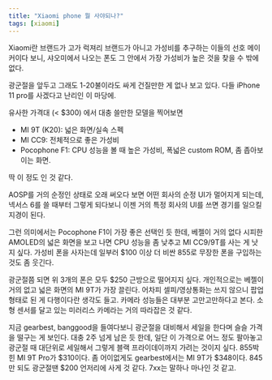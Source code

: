 ```yaml
---
title: "Xiaomi phone 뭘 사야되나?"
tags: [xiaomi]
---
```


Xiaomi란 브랜드가 고가 럭져리 브랜드가 아니고 가성비를 추구하는 이들의 선호 메이커이다 보니, 샤오미에서 나오는 폰도 그 안에서 가장 가성비가 높은 것을 찾을 수 밖에 없다.

광군절을 앞두고 그래도 1-20불이라도 싸게 건질만한 게 없나 보고 있다. 다들 iPhone 11 pro를 사겠다고 난리인 이 마당에. 

유사한 가격대 (< $300) 에서 대충 쓸만한 모델을 찍어보면 
- MI 9T (K20): 넓은 화면/실속 스펙
- MI CC9: 전체적으로 좋은 가성비
- Pocophone F1: CPU 성능을 볼 때 높은 가성비, 폭넓은 custom ROM, 좀 좁아보이는 화면.

딱 이 정도 인 것 같다. 

AOSP를 거의 순정인 상태로 오래 써오다 보면 어떤 회사의 순정 UI가 멀어지게 되는데, 넥서스 6를 쓸 때부터 그렇게 되다보니 이젠 거의 특정 회사의 UI를 쓰면 경기를 일으킬 지경이 된다. 

그런 의미에서는 Pocophone F1이 가장 좋은 선택인 듯 한데, 베젤이 거의 없다 시피한 AMOLED의 넓은 화면을 보고 나면 CPU 성능을 좀 낮추고 MI CC9/9T를 사는 게 낫지 싶다. 가성비 폰을 사자는데 일부러 $100 이상 더 비싼 855로 무장한 폰을 구입하는 것도 좀 웃긴다. 

광군절쯤 되면 위 3개의 폰은 모두 $250 근방으로 떨어지지 싶다. 개인적으로는 베젤이 거의 없고 넓은 화면의 MI 9T가 가장 끌린다. 어차피 셀피/영상통화는 쓰지 않으니 팝업 형태로 된 게 다행이다란 생각도 들고. 카메라 성능들은 대부분 고만고만하다고 본다. 소형 센서를 달고 있는 미러리스 카메라는 거의 따라잡은 것 같다. 

지금 gearbest, banggood을 들여다보니 광군절을 대비해서 세일을 한다며 슬슬 가격을 떨구는 게 보인다. 대충 2주 넘게 남은 듯 한데, 일단 이 가격으로 어느 정도 팔아놓고 광군절 때 대단위로 세일해서 그렇게 블랙 프라이데이까지 가려는 것이지 싶다. 855박힌 MI 9T Pro가 $310이다. 좀 어이없게도 gearbest에서는 MI 9T가 $348이다. 845만 되도 광군절땐 $200 언저리에 사게 것 같다. 7xx는 말하나 마나인 것 같고. 